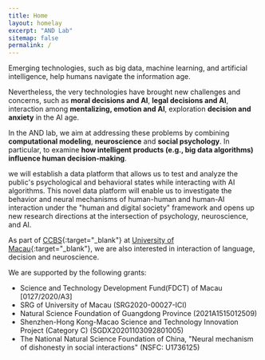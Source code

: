 ```yaml
---
title: Home
layout: homelay
excerpt: "AND Lab"
sitemap: false
permalink: /
---
```


Emerging technologies, such as big data, machine learning, and artificial intelligence, help humans navigate the information age. 

Nevertheless, the very technologies have brought new challenges and concerns, such as **moral decisions and AI**, **legal decisions and AI**, interaction among **mentalizing, emotion and AI**, exploration **decision and anxiety** in the AI age.

In the AND lab, we aim at addressing these problems by combining **computational modeling**, **neuroscience** and **social psychology**. In particular, to examine **how intelligent products (e.g., big data algorithms) influence human decision-making**.

we will establish a data platform that allows us to test and analyze the public's psychological and behavioral states while interacting with AI algorithms. This novel data platform will enable us to investigate the behavior and neural mechanisms of human-human and human-AI interaction under the "human and digital society" framework and opens up new research directions at the intersection of psychology, neuroscience, and AI.

As part of [CCBS](https://ccbs.ici.um.edu.mo){:target="_blank"} at [University of Macau](https://um.edu.mo){:target="_blank"}, we are also interested in interaction of language, decision and neuroscience.

We are supported by the following grants:

- Science and Technology Development Fund(FDCT) of Macau [0127/2020/A3]
- SRG of University of Macau (SRG2020-00027-ICI)
- Natural Science Foundation of Guangdong Province (2021A1515012509)
- Shenzhen-Hong Kong-Macao Science and Technology Innovation Project (Category C) (SGDX20201103092801005)
- The National Natural Science Foundation of China, "Neural mechanism of dishonesty in social interactions" (NSFC: U1736125)